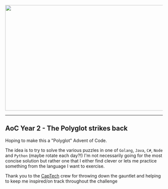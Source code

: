 <p align="center">
  <img width="600" height="338" src="./aoc.jpg">
</p>

----
## AoC Year 2 - The Polyglot strikes back

Hoping to make this a "Polyglot" Advent of Code. 

The idea is to try to solve the various puzzles in one of `Golang`, `Java`, `C#`, `Node` and `Python`  (maybe rotate each day?!)  I'm not necessarily going for the most 
concise solution but rather one that I either find clever or lets me practice something from the language I want to exercise.

Thank you to the [CapTech](https://captechconsulting.com/) crew for throwing down the gauntlet and helping to keep me inspired/on track throughout the challenge
